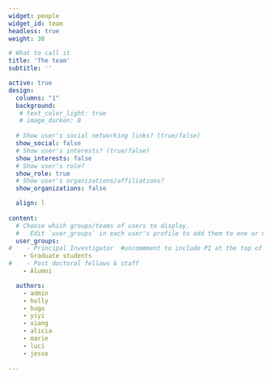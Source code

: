 ```yaml
---
widget: people
widget_id: team
headless: true
weight: 30

# What to call it
title: 'The team'
subtitle: ''

active: true
design:
  columns: "1"
  background:
   # text_color_light: true
   # image_darken: 0
    
  # Show user's social networking links? (true/false)
  show_social: false
  # Show user's interests? (true/false)
  show_interests: false
  # Show user's role?
  show_role: true
  # Show user's organizations/affiliations?
  show_organizations: false

  align: l
  
content:
  # Choose which groups/teams of users to display.
  #   Edit `user_groups` in each user's profile to add them to one or more of these groups.
  user_groups:
#    - Principal Investigator  #uncommment to include PI at the top of people
    - Graduate students
#    - Post doctoral fellows & staff
    - Alumni

  authors:
    - admin
    - holly
    - hugo
    - yiyi
    - xiang
    - alicia
    - marie
    - luci
    - jesse
  
---
```

